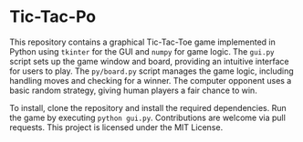 # Tic-Tac-Po

This repository contains a graphical Tic-Tac-Toe game implemented in Python using `tkinter` for the GUI and `numpy` for game logic. The `gui.py` script sets up the game window and board, providing an intuitive interface for users to play. The `py/board.py` script manages the game logic, including handling moves and checking for a winner. The computer opponent uses a basic random strategy, giving human players a fair chance to win.

To install, clone the repository and install the required dependencies. Run the game by executing `python gui.py`. Contributions are welcome via pull requests. This project is licensed under the MIT License.
